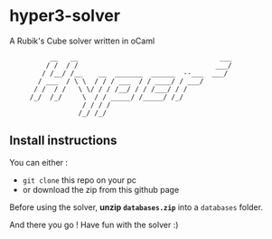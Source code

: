 # hyper3-solver

A Rubik's Cube solver written in oCaml
```
          __   __                                   ___  
         / /  / /                                  ___/  
        / /__/ /__    __  _______  ______  --___  ___/   
       / ___  / \ \  / / / ___  / / ____/ / ___/         
      / /  / /   \ \/ / / /__/ / / /___/ / /             
     /_/  /_/     \  / / _____/ /_____/ /_/              
                  / / / /                                
                 /_/ /_/                                 
```

## Install instructions
You can either :
* `git clone` this repo on your pc
* or download the zip from this github page

Before using the solver, **unzip `databases.zip`** into a `databases` folder.

And there you go ! Have fun with the solver :)